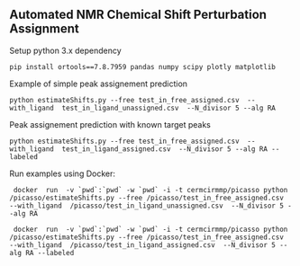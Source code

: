 <h2>Automated NMR Chemical Shift Perturbation Assignment</h2>

Setup python 3.x dependency
```
pip install ortools==7.8.7959 pandas numpy scipy plotly matplotlib
```

Example of simple peak assignement prediction
```
python estimateShifts.py --free test_in_free_assigned.csv  --with_ligand  test_in_ligand_unassigned.csv  --N_divisor 5 --alg RA          
```

Peak assignement prediction with known target peaks
```
python estimateShifts.py --free test_in_free_assigned.csv  --with_ligand  test_in_ligand_assigned.csv  --N_divisor 5 --alg RA --labeled            
```

Run examples using Docker:
```
 docker  run  -v `pwd`:`pwd` -w `pwd` -i -t cermcirmmp/picasso python /picasso/estimateShifts.py --free /picasso/test_in_free_assigned.csv  --with_ligand  /picasso/test_in_ligand_unassigned.csv  --N_divisor 5 --alg RA
```
```
 docker  run  -v `pwd`:`pwd` -w `pwd` -i -t cermcirmmp/picasso python /picasso/estimateShifts.py --free /picasso/test_in_free_assigned.csv  --with_ligand  /picasso/test_in_ligand_assigned.csv  --N_divisor 5 --alg RA --labeled
 
 ```
